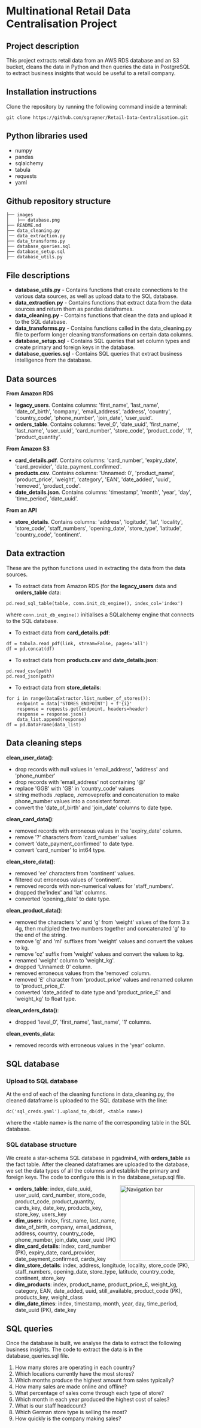 # Multinational Retail Data Centralisation Project

## Project description
This project extracts retail data from an AWS RDS database and an S3 bucket, cleans the data in Python and then queries the data in PostgreSQL to extract business insights that would be useful to a retail company.

## Installation instructions

Clone the repository by running the following command inside a terminal:
```
git clone https://github.com/sgrayner/Retail-Data-Centralisation.git
```

## Python libraries used

- numpy
- pandas
- sqlalchemy
- tabula
- requests
- yaml

## Github repository structure

```
├── images
│   ├── database.png
├── README.md
├── data_cleaning.py
│── data_extraction.py 
├── data_transforms.py
├── database_queries.sql
├── database_setup.sql
├── database_utils.py
```

## File descriptions

- **database_utils.py** - Contains functions that create connections to the various data sources, as well as upload data to the SQL database.
- **data_extraction.py** - Contains functions that extract data from the data sources and return them as pandas dataframes.
- **data_cleaning.py** - Contains functions that clean the data and upload it to the SQL database.
- **data_transforms.py** - Contains functions called in the data_cleaning.py file to perform longer cleaning transformations on certain data columns.
- **database_setup.sql** - Contains SQL queries that set column types and create primary and foreign keys in the database.
- **database_queries.sql** - Contains SQL queries that extract business intelligence from the database.

## Data sources

**From Amazon RDS**
- **legacy_users**. Contains columns: 'first_name', 'last_name', 'date_of_birth', 'company', 'email_address', 'address', 'country', 'country_code', 'phone_number', 'join_date', 'user_uuid'.
- **orders_table**. Contains columns: 'level_0', 'date_uuid', 'first_name', 'last_name', 'user_uuid', 'card_number', 'store_code', 'product_code', '1', 'product_quantity'.

**From Amazon S3**
- **card_details.pdf**. Contains columns: 'card_number', 'expiry_date', 'card_provider', 'date_payment_confirmed'.
- **products.csv**. Contains columns: 'Unnamed: 0', 'product_name', 'product_price', 'weight', 'category', 'EAN', 'date_added', 'uuid', 'removed', 'product_code'.
- **date_details.json**. Contains columns: 'timestamp', 'month', 'year', 'day', 'time_period', 'date_uuid'.

**From an API**
- **store_details**. Contains columns: 'address', 'logitude', 'lat', 'locality', 'store_code', 'staff_numbers', 'opening_date', 'store_type', 'latitude', 'country_code', 'continent'.

## Data extraction

These are the python functions used in extracting the data from the data sources.
 
- To extract data from Amazon RDS (for the **legacy_users** data and **orders_table** data:
```
pd.read_sql_table(table, conn.init_db_engine(), index_col='index')
```
where ```conn.init_db_engine()``` initialises a SQLalchemy engine that connects to the SQL database.

- To extract data from **card_details.pdf**:
```
df = tabula.read_pdf(link, stream=False, pages='all')
df = pd.concat(df)
```

- To extract data from **products.csv** and **date_details.json**:
```
pd.read_csv(path)
pd.read_json(path)
```

- To extract data from **store_details**:
```
for i in range(DataExtractor.list_number_of_stores()):
    endpoint = data['STORES_ENDPOINT'] + f'{i}'
    response = requests.get(endpoint, headers=header)
    response = response.json()
    data_list.append(response)
df = pd.DataFrame(data_list)
```

## Data cleaning steps

**clean_user_data()**:
- drop records with null values in 'email_address', 'address' and 'phone_number'
- drop records with 'email_address' not containing '@'
- replace 'GGB' with 'GB' in 'country_code' values
- string methods .replace, .removeprefix and concatenation to make phone_number values into a consistent format.
- convert the 'date_of_birth' and 'join_date' columns to date type.

**clean_card_data()**:
- removed records with erroneous values in the 'expiry_date' column.
- remove '?' characters from 'card_number' values
- convert 'date_payment_confirmed' to date type.
- convert 'card_number' to int64 type.

**clean_store_data()**:
- removed 'ee' characters from 'continent' values.
- filtered out erroneous values of 'continent'.
- removed records with non-numerical values for 'staff_numbers'.
- dropped the'index' and 'lat' columns.
- converted 'opening_date' to date type.

**clean_product_data()**:
- removed the characters 'x' and 'g' from 'weight' values of the form 3 x 4g, then multipled the two numbers together and concatenated 'g' to the end of the string.
- remove 'g' and 'ml' suffixes from 'weight' values and convert the values to kg.
- remove 'oz' suffix from 'weight' values and convert the values to kg.
- renamed 'weight' column to 'weight_kg'.
- dropped 'Unnamed: 0' column.
- removed erroneous values from the 'removed' column.
- removed '£' character from 'product_price' values and renamed column to 'product_price_£'.
- converted 'date_added' to date type and 'product_price_£' and 'weight_kg' to float type.

**clean_orders_data()**:
- dropped 'level_0', 'first_name', 'last_name', '1' columns.

**clean_events_data**:
- removed records with erroneous values in the 'year' column.

## SQL database

### Upload to SQL database

At the end of each of the cleaning functions in data_cleaning.py, the cleaned dataframe is uploaded to the SQL database with the line:
```
dc('sql_creds.yaml').upload_to_db(df, <table name>)
```
where the \<table name\> is the name of the corresponding table in the SQL database.

### SQL database structure

We create a star-schema SQL database in pgadmin4, with **orders_table** as the fact table. After the cleaned dataframes are uploaded to the database, we set the data types of all the columns and establish the primary and foreign keys. The code to configure this is in the database_setup.sql file.

<img align="right" src="https://github.com/sgrayner/Retail-Data-Centralisation/blob/master/images/database.png" alt="Navigation bar" width="200"/>

- **orders_table**: index, date_uuid, user_uuid, card_number, store_code, product_code, product_quantity, cards_key, date_key, products_key, store_key, users_key
- **dim_users**: index, first_name, last_name, date_of_birth, company, email_address, address, country, country_code, phone_number, join_date, user_uuid (PK)
- **dim_card_details**: index, card_number (PK), expiry_date, card_provider, date_payment_confirmed, cards_key
- **dim_store_details**: index, address, longitude, locality, store_code (PK), staff_numbers, opening_date, store_type, latitude, country_code, continent, store_key
- **dim_products**: index, product_name, product_price_£, weight_kg, category, EAN, date_added, uuid, still_available, product_code (PK), products_key, weight_class
- **dim_date_times**: index, timestamp, month, year, day, time_period, date_uuid (PK), date_key

## SQL queries

Once the database is built, we analyse the data to extract the following business insights. The code to extract the data is in the database_queries.sql file.

1. How many stores are operating in each country?
2. Which locations currently have the most stores?
3. Which months produce the highest amount from sales typically?
4. How many sales are made online and offline?
5. What percentage of sales come through each type of store?
6. Which month in each year produced the highest cost of sales?
7. What is our staff headcount?
8. Which German store type is selling the most?
9. How quickly is the company making sales?
